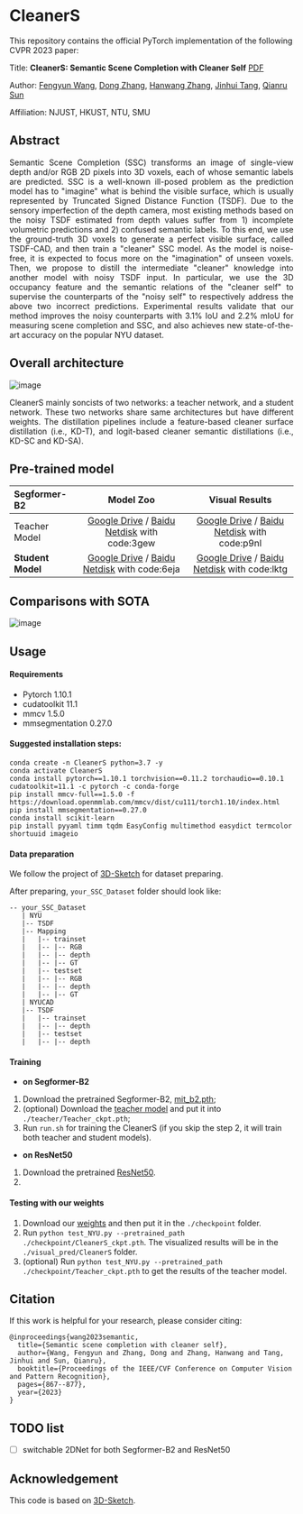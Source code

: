 # CleanerS 

This repository contains the official PyTorch implementation of the following CVPR 2023 paper:

Title: **CleanerS: Semantic Scene Completion with Cleaner Self**   [PDF](https://arxiv.org/pdf/2303.09977.pdf)

Author: [Fengyun Wang](https://fereenwong.github.io/), [Dong Zhang](https://dongzhang89.github.io/), [Hanwang Zhang](https://personal.ntu.edu.sg/hanwangzhang/), [Jinhui Tang](https://scholar.google.com/citations?user=ByBLlEwAAAAJ&hl=zh-CN), [Qianru Sun](https://qianrusun.com/)

Affiliation: NJUST, HKUST, NTU, SMU

## Abstract
<p align="justify">
Semantic Scene Completion (SSC) transforms an image of single-view depth and/or RGB 2D pixels into 3D voxels, each of whose semantic labels are predicted. SSC is a well-known ill-posed problem as the prediction model has to "imagine" what is behind the visible surface, which is usually represented by Truncated Signed Distance Function (TSDF). Due to the sensory imperfection of the depth camera, most existing methods based on the noisy TSDF estimated from depth values suffer from 1) incomplete volumetric predictions and 2) confused semantic labels. To this end, we use the ground-truth 3D voxels to generate a perfect visible surface, called TSDF-CAD, and then train a "cleaner" SSC model. As the model is noise-free, it is expected to focus more on the "imagination" of unseen voxels. Then, we propose to distill the intermediate "cleaner" knowledge into another model with noisy TSDF input. In particular, we use the 3D occupancy feature and the semantic relations of the "cleaner self" to supervise the counterparts of the "noisy self" to respectively address the above two incorrect predictions. Experimental results validate that our method improves the noisy counterparts with 3.1% IoU and 2.2% mIoU for measuring scene completion and SSC, and also achieves new state-of-the-art accuracy on the popular NYU dataset.

## Overall architecture
![image](./figs/framework.png)
<p align="justify">
CleanerS mainly soncists of two networks: a teacher network, and a student network. These two networks share same architectures but have different weights. The distillation pipelines include a feature-based cleaner surface distillation (i.e., KD-T), and logit-based cleaner semantic distillations (i.e., KD-SC and KD-SA).

## Pre-trained model
| Segformer-B2      |                    Model Zoo                    |                 Visual Results                 |
| :------------------ | :-----------------------------------------------: | :-----------------------------------------------: |
| Teacher Model     | [Google Drive](https://drive.google.com/file/d/1e8GZRFLMUM9WLoDm3GITJ6YV8solWMfk/view?usp=sharing) / [Baidu Netdisk](https://pan.baidu.com/s/1bc6ODl6VIjRBwgQ7wwypnA?pwd=3gew) with code:3gew | [Google Drive](https://drive.google.com/file/d/1jFCzMBj4l8itpDWzSgXaI8c4kYZlsrLX/view?usp=sharing) / [Baidu Netdisk](https://pan.baidu.com/s/1snrfT0BCX4JiW2hC6pYJnw?pwd=p9nl) with code:p9nl |
| **Student Model** | [Google Drive](https://drive.google.com/file/d/1LyUAPq4WaB-PxyrPZ0L33_a3aKgMK5aW/view?usp=sharing) / [Baidu Netdisk](https://pan.baidu.com/s/1puxavCn3nUr-eguJiqBdDw?pwd=6eja) with code:6eja | [Google Drive](https://drive.google.com/file/d/15jlkRQRp142zmoG7KREB5dBbLDufTqd8/view?usp=sharing) / [Baidu Netdisk](https://pan.baidu.com/s/1Sn0Iq3tEHxcFOG78Vg_6nQ?pwd=lktg) with code:lktg |

## Comparisons with SOTA
![image](./figs/Comparison-tab.png)

## Usage
#### Requirements
- Pytorch 1.10.1
- cudatoolkit 11.1
- mmcv 1.5.0
- mmsegmentation 0.27.0

#### Suggested installation steps:

```angular2html
conda create -n CleanerS python=3.7 -y
conda activate CleanerS
conda install pytorch==1.10.1 torchvision==0.11.2 torchaudio==0.10.1 cudatoolkit=11.1 -c pytorch -c conda-forge
pip install mmcv-full==1.5.0 -f https://download.openmmlab.com/mmcv/dist/cu111/torch1.10/index.html
pip install mmsegmentation==0.27.0
conda install scikit-learn
pip install pyyaml timm tqdm EasyConfig multimethod easydict termcolor shortuuid imageio
```

#### Data preparation

We follow the project of [3D-Sketch](https://github.com/charlesCXK/TorchSSC) for dataset preparing. 

After preparing, `your_SSC_Dataset` folder should look like:

````
-- your_SSC_Dataset
   | NYU
   |-- TSDF
   |-- Mapping
   |   |-- trainset
   |   |-- |-- RGB
   |   |-- |-- depth
   |   |-- |-- GT
   |   |-- testset
   |   |-- |-- RGB
   |   |-- |-- depth
   |   |-- |-- GT
   | NYUCAD
   |-- TSDF
   |   |-- trainset
   |   |-- |-- depth
   |   |-- testset
   |   |-- |-- depth
````

#### Training

- **on Segformer-B2**

1. Download the pretrained Segformer-B2, [mit_b2.pth](https://drive.google.com/drive/folders/1b7bwrInTW4VLEm27YawHOAMSMikga2Ia);
2. (optional) Download the [teacher model]() and put it into `./teacher/Teacher_ckpt.pth`;
3. Run `run.sh` for training the CleanerS (if you skip the step 2, it will train both teacher and student models).

- **on ResNet50**

1. Download the pretrained [ResNet50](https://drive.google.com/drive/folders/121yZXBZ8wV77WRXRur86YBA4ifJEhsJQ).
2.

#### Testing with our weights

1. Download our [weights]() and then put it in the `./checkpoint` folder.
2. Run ``python test_NYU.py --pretrained_path ./checkpoint/CleanerS_ckpt.pth``. The visualized results will be in the `./visual_pred/CleanerS` folder.
3. (optional) Run ``python test_NYU.py --pretrained_path ./checkpoint/Teacher_ckpt.pth`` to get the results of the teacher model.

## Citation
If this work is helpful for your research, please consider citing:
```
@inproceedings{wang2023semantic,
  title={Semantic scene completion with cleaner self},
  author={Wang, Fengyun and Zhang, Dong and Zhang, Hanwang and Tang, Jinhui and Sun, Qianru},
  booktitle={Proceedings of the IEEE/CVF Conference on Computer Vision and Pattern Recognition},
  pages={867--877},
  year={2023}
}
```

## TODO list
- [ ] switchable 2DNet for both Segformer-B2 and ResNet50

## Acknowledgement
This code is based on [3D-Sketch](https://github.com/charlesCXK/TorchSSC). 
